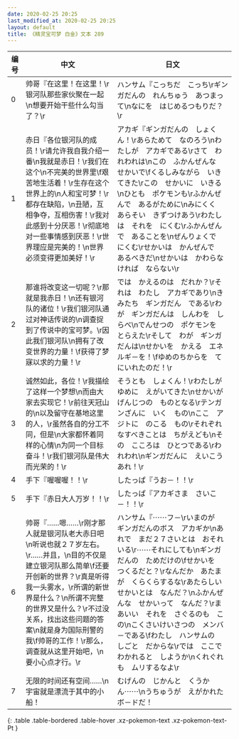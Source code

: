 ```yaml
---
date: 2020-02-25 20:25
last_modified_at: 2020-02-25 20:25
layout: default
title: 《精灵宝可梦 白金》文本 289
---
```

| 编号 | 中文 | 日文 |
| ---- | ---- | ---- |
| 0 | 帅哥『在这里！在这里！\r银河队那些家伙聚在一起\n想要开始干些什么勾当了？\r | ハンサム『こっちだ　こっち\rギンガだんの　れんちゅう　あつまって\nなにを　はじめるつもりだ？\r |
| 1 | 赤日『各位银河队的成员！\r请允许我自我介绍一番\n我就是赤日！\r我们在这个\n不完美的世界里\f艰苦地生活着！\r生存在这个世界上的\n人和宝可梦！\r都存在缺陷，\n丑陋，互相争夺，互相伤害！\r我对此感到十分厌恶！\r彻底地对一些事情感到厌恶！\r世界理应是完美的！\n世界必须变得更加美好！\r | アカギ『ギンガだんの　しょくん！\rあらためて　なのろう\nわたしが　アカギである\rさて　われわれは\nこの　ふかんぜんな　せかいで\fくるしみながら　いきてきた\rこの　せかいに　いきる\nひとも　ポケモンも\rふかんぜんで　あるがために\nみにくく　あらそい　きずつけあう\rわたしは　それを　にくむ\rふかんぜんで　あることを\nぜんりょくで　にくむ\rせかいは　かんぜんで　あるべきだ\nせかいは　かわらなければ　ならない\r |
| 2 | 那谁将改变这一切呢？\r那就是我赤日！\n还有银河队的诸位！\r我们银河队通过对神话传说的\n调查捉到了传说中的宝可梦。\r因此我们银河队\n拥有了改变世界的力量！\f获得了梦寐以求的力量！\r | では　かえるのは　だれか？\rそれは　わたし　アカギであり\nきみたち　ギンガだん　である\rわが　ギンガだんは　しんわを　しらべ\nでんせつの　ポケモンを　とらえた\rそして　わが　ギンガだんは\nせかいを　かえる　エネルギ－を！\fゆめのちからを　てにいれたのだ！\r |
| 3 | 诚然如此，各位！\r我描绘了这样一个梦想\n而由大家去实现它！\r前往天冠山的\n以及留守在基地这里的人，\r虽然各自的分工不同，但是\n大家都怀着同样的心情\n为同一个目标奋斗！\r我们银河队是伟大而光荣的！\r | そうとも　しょくん！\rわたしが　ゆめに　えがいてきた\nせかいが　げんじつの　ものとなる\rテンガンざんに　いく　もの\nここ　アジトに　のこる　もの\rそれぞれ　なすべきことは　ちがえども\nその　こころは　ひとつである\rわれわれ\nギンガだんに　えいこうあれ！\r |
| 4 | 手下『喔喔喔！！\r | したっぱ『うお－！！\r |
| 5 | 手下『赤日大人万岁！！\r | したっぱ『アカギさま　さいこ－！！\r |
| 6 | 帅哥『……嗯……\r刚才那人就是银河队老大赤日吧\n听说也就２７岁左右。\r……并且，\n目的不仅是建立银河队那么简单\f还要开创新的世界？\r真是听得我一头雾水，\r所谓的新世界是什么？\n所谓不完整的世界又是什么？\r不过没关系，找出这些问题的答案\n就是身为国际刑警的我\f帅哥的工作！\r那么，调查就从这里开始吧，\n要小心点才行。\r | ハンサム『⋯⋯フ－\rいまのが　ギンガだんのボス　アカギか\nあれで　まだ２７さいとは　おそれいる\r⋯⋯それにしても\nギンガだんの　ためだけの\fせかいを　つくるだと？\rなんだか　あたまが　くらくらするな\rあたらしい　せかいとは　なんだ？\nふかんぜんな　せかいって　なんだ？\rまあいい　それを　さぐるのも　この\nこくさいけいさつの　メンバ－である\fわたし　ハンサムの　しごと　だからな\rでは　ここで　わかれると　しようか\nくれぐれも　ムリするなよ\r |
| 7 | 无限的时间还有空间……\n宇宙就是漂流于其中的小船！ | むげんの　じかんと　くうかん⋯⋯\nうちゅうが　えがかれた　ボ－ドだ！ |
{: .table .table-bordered .table-hover .xz-pokemon-text .xz-pokemon-text-Pt }